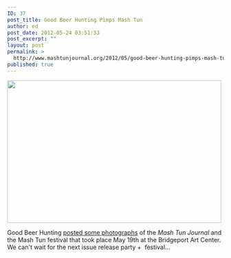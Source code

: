 ```yaml
---
ID: 37
post_title: Good Beer Hunting Pimps Mash Tun
author: ed
post_date: 2012-05-24 03:51:33
post_excerpt: ""
layout: post
permalink: >
  http://www.mashtunjournal.org/2012/05/good-beer-hunting-pimps-mash-tun/
published: true
---
```

<em><img class="alignnone" src="http://www.mashtunjournal.org/wp-content/uploads/2012/05/7246476220_55f20d70bd_b.jpeg" alt="" width="498" height="332" /></em>

Good Beer Hunting <a href="http://goodbeerhunting.tumblr.com/post/23556576307/mash-tun-festival-something-brewing-in-bridgeport">posted some photographs</a> of the<em> Mash Tun Journal</em> and the Mash Tun festival that took place May 19th at the Bridgeport Art Center. We can't wait for the next issue release party +  festival...